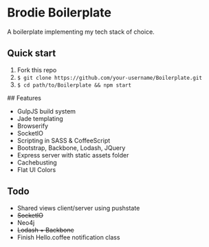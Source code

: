 # Brodie Boilerplate
A boilerplate implementing my tech stack of choice.

## Quick start

1. Fork this repo
2. `$ git clone https://github.com/your-username/Boilerplate.git`
3. `$ cd path/to/Boilerplate && npm start`

## Features

- GulpJS build system
- Jade templating
- Browserify
- SocketIO
- Scripting in SASS & CoffeeScript
- Bootstrap, Backbone, Lodash, JQuery
- Express server with static assets folder
- Cachebusting
- Flat UI Colors

## Todo
- Shared views client/server using pushstate
- ~~SocketIO~~
- Neo4j
- ~~Lodash + Backbone~~
- Finish Hello.coffee notification class